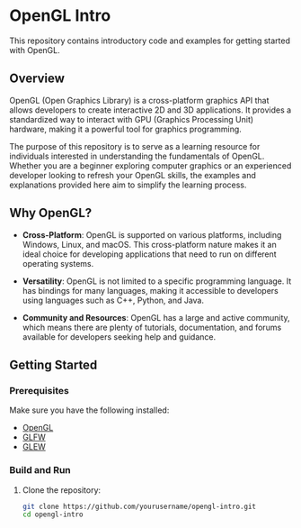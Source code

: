 # OpenGL Intro

This repository contains introductory code and examples for getting started with OpenGL.

## Overview

OpenGL (Open Graphics Library) is a cross-platform graphics API that allows developers to create interactive 2D and 3D applications. It provides a standardized way to interact with GPU (Graphics Processing Unit) hardware, making it a powerful tool for graphics programming.

The purpose of this repository is to serve as a learning resource for individuals interested in understanding the fundamentals of OpenGL. Whether you are a beginner exploring computer graphics or an experienced developer looking to refresh your OpenGL skills, the examples and explanations provided here aim to simplify the learning process.

## Why OpenGL?

- **Cross-Platform**: OpenGL is supported on various platforms, including Windows, Linux, and macOS. This cross-platform nature makes it an ideal choice for developing applications that need to run on different operating systems.

- **Versatility**: OpenGL is not limited to a specific programming language. It has bindings for many languages, making it accessible to developers using languages such as C++, Python, and Java.

- **Community and Resources**: OpenGL has a large and active community, which means there are plenty of tutorials, documentation, and forums available for developers seeking help and guidance.

## Getting Started

### Prerequisites

Make sure you have the following installed:

- [OpenGL](https://www.opengl.org/)
- [GLFW](https://www.glfw.org/)
- [GLEW](http://glew.sourceforge.net/)

### Build and Run

1. Clone the repository:

   ```bash
   git clone https://github.com/yourusername/opengl-intro.git
   cd opengl-intro

